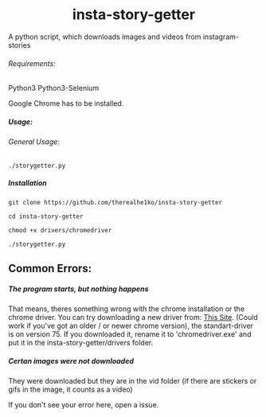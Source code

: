 <div align="center">
<h1>insta-story-getter</h1>
</div>
A python script, which downloads images and videos from instagram-stories


###### Requirements:
Python3
Python3-Selenium

Google Chrome has to be installed.

##### Usage:

###### General Usage:
```
./storygetter.py
```

##### Installation
```
git clone https://github.com/therealhe1ko/insta-story-getter

cd insta-story-getter

chmod +x drivers/chromedriver 

./storygetter.py
```
## Common Errors:

##### The program starts, but nothing happens
That means, theres something wrong with the chrome installation or the chrome driver. You can try downloading a new driver from: [This Site](https://sites.google.com/a/chromium.org/chromedriver/downloads "Download Chrome driver"). (Could work if you've got an older / or newer chrome version), the standart-driver is on version 75. If you downloaded it, rename it to 'chromedriver.exe' and put it in the insta-story-getter/drivers folder.

##### Certan images were not downloaded
They were downloaded but they are in the vid folder (if there are stickers or gifs in the image, it counts as a video)

If you don't see your error here, open a issue.
